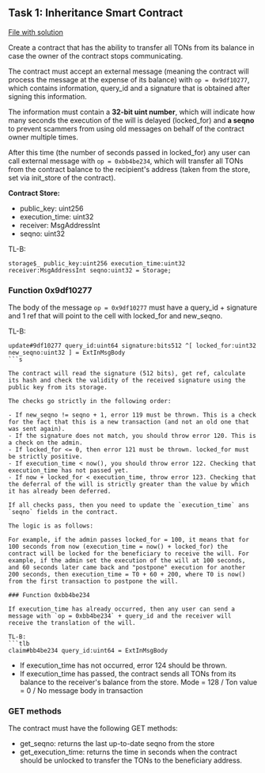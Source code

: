 ## Task 1: Inheritance Smart Contract

[File with solution](../contracts/task1.fc)

Create a contract that has the ability to transfer all TONs from its balance in case the owner of the contract stops communicating.

The contract must accept an external message (meaning the contract will process the message at the expense of its balance) with `op = 0x9df10277`, which contains information, query_id and a signature that is obtained after signing this information.

The information must contain a **32-bit uint number**, which will indicate how many seconds the execution of the will is delayed (locked_for) and **a seqno** to prevent scammers from using old messages on behalf of the contract owner multiple times.

After this time (the number of seconds passed in locked_for) any user can call external message with `op = 0xbb4be234`, which will transfer all TONs from the contract balance to the recipient's address (taken from the store, set via init_store of the contract).

**Contract Store:**
- public_key: uint256
- execution_time: uint32
- receiver: MsgAddressInt
- seqno: uint32

TL-B:
```tlb
storage$_ public_key:uint256 execution_time:uint32 receiver:MsgAddressInt seqno:uint32 = Storage;
```

### Function 0x9df10277

The body of the message `op = 0x9df10277` must have a query_id + signature and 1 ref that will point to the cell with locked_for and new_seqno.

TL-B:
```tlb
update#9df10277 query_id:uint64 signature:bits512 ^[ locked_for:uint32 new_seqno:uint32 ] = ExtInMsgBody
```s

The contract will read the signature (512 bits), get ref, calculate its hash and check the validity of the received signature using the public key from its storage.

The checks go strictly in the following order:

- If new_seqno != seqno + 1, error 119 must be thrown. This is a check for the fact that this is a new transaction (and not an old one that was sent again).
- If the signature does not match, you should throw error 120. This is a check on the admin.
- If locked_for <= 0, then error 121 must be thrown. locked_for must be strictly positive.
- If execution_time < now(), you should throw error 122. Checking that execution_time has not passed yet.
- If now + locked_for < execution_time, throw error 123. Checking that the deferral of the will is strictly greater than the value by which it has already been deferred.

If all checks pass, then you need to update the `execution_time` ans `seqno` fields in the contract.

The logic is as follows:

For example, if the admin passes locked_for = 100, it means that for 100 seconds from now (execution_time = now() + locked_for) the contract will be locked for the beneficiary to receive the will. For example, if the admin set the execution of the will at 100 seconds, and 60 seconds later came back and "postpone" execution for another 200 seconds, then execution_time = T0 + 60 + 200, where T0 is now() from the first transaction to postpone the will.

### Function 0xbb4be234

If execution_time has already occurred, then any user can send a message with `op = 0xbb4be234` + query_id and the receiver will receive the translation of the will.

TL-B:
```tlb
claim#bb4be234 query_id:uint64 = ExtInMsgBody
```

- If execution_time has not occurred, error 124 should be thrown.
- If execution_time has passed, the contract sends all TONs from its balance to the receiver's balance from the store. Mode = 128 / Ton value = 0 / No message body in transaction

### GET methods

The contract must have the following GET methods:
- get_seqno: returns the last up-to-date seqno from the store
- get_execution_time: returns the time in seconds when the contract should be unlocked to transfer the TONs to the beneficiary address.

